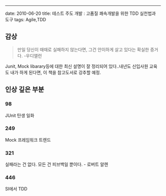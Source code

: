 ---
date: 2010-06-20
title: 테스트 주도 개발 : 고품질 쾌속개발을 위한 TDD 실천법과 도구
tags: Agile,TDD

## 감상
> 만일 당신이 때때로 실패하지 않는다면, 그건 안이하게 살고 있다는 확실한 증거다. -우디앨런

Junit, Mock libarary등에 대한 최신 설명이 잘 정리되어 있다..내년도 신입사원 교육도 내가 하게 된다면, 이 책을 참고도서로 강추할 예정.


## 인상 깊은 부분
### 98
JUnit 탄생 일화

### 249
Mock 프레임워크 트렌드

### 321
실패라는 건 없다. 모든 건 피브백일 뿐이다. - 로버트 알렌

### 446
SI에서 TDD

